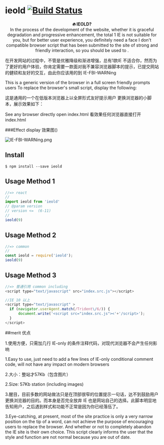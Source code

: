 # ieold  [![Build Status](https://travis-ci.org/sindresorhus/query-string.svg?branch=master)](https://github.com/976500133/IE-FBI-WARNing)



<p align="center"><b>🔥 IEOLD?</b><br>In the process of the development of the website, whether it is graceful degradation and progressive enhancement, the total 1 IE is not suitable for you, but for better user experience, you definitely need a face I don't compatible browser script that has been submitted to the site of strong and friendly interaction, so you should be used to
.</p>



在开发网站的过程中，不管是优雅降级和渐进增强，总有1款IE 不适合你，然而为了更好的用户体验，你肯定需要一款面对我不兼容浏览器脚本的提示，已提交网站的健硕和友好的交互，由此你应该用的到
IE-FBI-WARNing


This is a generic version of the browser in a full screen friendly prompts users
To replace the browser's small script, display the following:


这是通用的一个在低版本浏览器上以全屏形式友好提示用户
更换浏览器的小脚本，展示效果如下：

See any browser directly open index.html
看效果任何浏览器直接打开index.html


###Effect display 效果图()


![IE-FBI-WARNing.png](http://upload-images.jianshu.io/upload_images/1899643-12e8df2d8c6232de.png?imageMogr2/auto-orient/strip%7CimageView2/2/w/1240)



## Install

```
$ npm install --save ieold
```

## Usage Method 1

```js
//=> react
//
import ieold from 'ieold'
// @param version
// version <=  (6-11)
//
ieold(9)

```


## Usage Method 2


```js
//=> common
//
const ieold = require('ieold');
ieold(9)

```


## Usage Method 3

```js
//=> 普通引用 common including
<script type="text/javascript" src="index.src.js"></script>

//IE 10 以上
<script type="text/javascript" >
  if (navigator.userAgent.match(/Trident\/6/)) {
      document.write('<script src="index.src.js"><'+'/script>');
  }
</script>

```





##merit 优点

1.使用方便，只需加几行 IE-only 的条件注释代码，对现代浏览器不会产生任何影响

1.Easy to use, just need to add a few lines of IE-only conditional comment code, will not have any impact on modern browsers



2.大小：整站才57Kb（包含图片）

2.Size: 57Kb station (including images)



3.醒目，目前多数的网站做法只是在顶部很窄的位置提示一句话，达不到鼓励用户更换浏览器的目的。而本身是否完全放弃 IE 也是网站自己的选择。此脚本明显地告知用户，之后遇到样式和功能不正常是因为你已经落伍了。

3.Eye-catching, at present, most of the site practice is only a very narrow position on the tip of a word, can not achieve the purpose of encouraging users to replace the browser. And whether or not to completely abandon the IE site is their own choice. This script clearly informs the user that the style and function are not normal because you are out of date.
